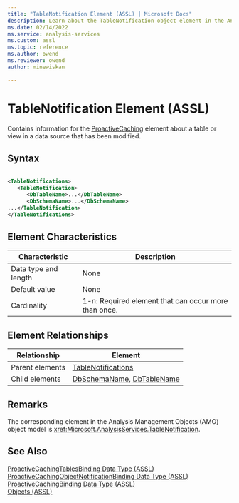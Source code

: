 ```yaml
---
title: "TableNotification Element (ASSL) | Microsoft Docs"
description: Learn about the TableNotification object element in the Analysis Services Scripting Language (ASSL) schema.
ms.date: 02/14/2022
ms.service: analysis-services
ms.custom: assl
ms.topic: reference
ms.author: owend
ms.reviewer: owend
author: minewiskan

---
```

# TableNotification Element (ASSL)

  Contains information for the [ProactiveCaching](../objects/proactivecaching-element-assl.md) element about a table or view in a data source that has been modified.  
  
## Syntax  
  
```xml  
  
<TableNotifications>  
   <TableNotification>  
      <DbTableName>...</DbTableName>  
      <DbSchemaName>...</DbSchemaName>  
...</TableNotification>  
</TableNotifications>  
```  
  
## Element Characteristics  
  
|Characteristic|Description|  
|--------------------|-----------------|  
|Data type and length|None|  
|Default value|None|  
|Cardinality|1-n: Required element that can occur more than once.|  
  
## Element Relationships  
  
|Relationship|Element|  
|------------------|-------------|  
|Parent elements|[TableNotifications](../collections/tablenotifications-element-assl.md)|  
|Child elements|[DbSchemaName](../properties/dbschemaname-element-assl.md), [DbTableName](../properties/dbtablename-element-assl.md)|  
  
## Remarks  
 The corresponding element in the Analysis Management Objects (AMO) object model is <xref:Microsoft.AnalysisServices.TableNotification>.  
  
## See Also  
 [ProactiveCachingTablesBinding Data Type &#40;ASSL&#41;](../data-type/proactivecachingtablesbinding-data-type-assl.md)   
 [ProactiveCachingObjectNotificationBinding Data Type &#40;ASSL&#41;](../data-type/proactivecachingobjectnotificationbinding-data-type-assl.md)   
 [ProactiveCachingBinding Data Type &#40;ASSL&#41;](../data-type/proactivecachingbinding-data-type-assl.md)   
 [Objects &#40;ASSL&#41;](../objects/objects-assl.md)  
  
  
